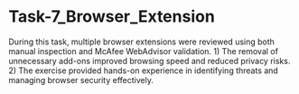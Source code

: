 # Task-7_Browser_Extension
During this task, multiple browser extensions were reviewed using both manual inspection and McAfee WebAdvisor validation. 1) The removal of unnecessary add-ons improved browsing speed and reduced privacy risks. 2) The exercise provided hands-on experience in identifying threats and managing browser security effectively.
